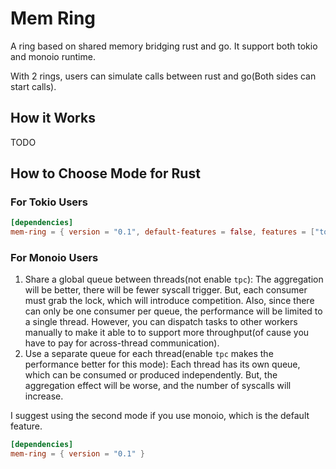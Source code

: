 # Mem Ring

A ring based on shared memory bridging rust and go. It support both tokio and monoio runtime.

With 2 rings, users can simulate calls between rust and go(Both sides can start calls).

## How it Works
TODO

## How to Choose Mode for Rust
### For Tokio Users
```toml
[dependencies]
mem-ring = { version = "0.1", default-features = false, features = ["tokio"] }
```

### For Monoio Users
1. Share a global queue between threads(not enable `tpc`): The aggregation will be better, there will be fewer syscall trigger. But, each consumer must grab the lock, which will introduce competition. Also, since there can only be one consumer per queue, the performance will be limited to a single thread. However, you can dispatch tasks to other workers manually to make it able to to support more throughput(of cause you have to pay for across-thread communication).
2. Use a separate queue for each thread(enable `tpc` makes the performance better for this mode): Each thread has its own queue, which can be consumed or produced independently. But, the aggregation effect will be worse, and the number of syscalls will increase.

I suggest using the second mode if you use monoio, which is the default feature.
```toml
[dependencies]
mem-ring = { version = "0.1" }
```

